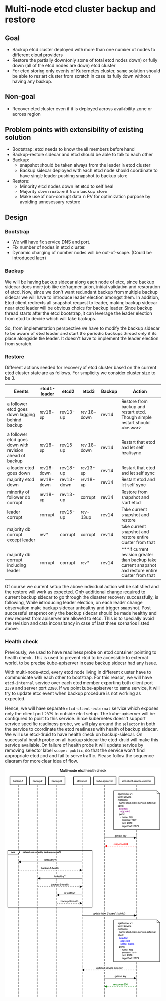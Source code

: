 # Multi-node etcd cluster backup and restore

## Goal

- Backup etcd cluster deployed with more than one number of nodes to different cloud providers
- Restore the partially down(only some of total etcd nodes down) or fully down (all of the etcd nodes are down) etcd cluster
- For etcd storing only events of Kubernetes cluster, same solution should be able to restart cluster from scratch in case its fully down without having any backup.

## Non-goal

- Recover etcd cluster even if it is deployed across availability zone or across region

## Problem points with extensibility of existing solution

- Bootstrap: etcd needs to know the all members before hand
- Backup-restore sidecar and etcd should be able to talk to each other
- Backup:
    - snapshot should be taken always from the leader in etcd cluster
    - Backup sidecar deployed with each etcd node should coordinate to have single leader pushing snapshot to backup store
- Restore:
    - Minority etcd nodes down let etcd to self heal
    - Majority down restore it from backup store
    - Make use of non-corrupt data in PV for optimization purpose by avoiding unnesessary restore


## Design

### Bootstrap
- We will have fix service DNS and port.
- Fix number of nodes in etcd cluster.
- Dynamic changing of number nodes will be out-of-scope. (Could be introduced later)

### Backup

We will be having backup sidecar along each node of etcd, since backup sidecar does more job like defragmentation, initial validation and restoration of etcd. Now, since we don't want redundant backup from multiple backup sidecar we will have to introduce leader election amongst them. In addition, Etcd client redirects all snapshot request to leader, making backup sidecar near etcd leader will be obvious choice for backup leader.  Since backup thread starts after the etcd bootstrap, it can leverage the leader election from etcd to decide which will take backups.

So, from implementation perspective we have to modify the backup sidecar to be aware of etcd leader and start the periodic backups thread only if its place alongside the leader. It doesn't have to implement the leader election from scratch.

### Restore
Different actions needed for recovery of etcd cluster based on the current etcd cluster state are as follows. For simplicity we consider cluster size to be 3.

|Events|etcd1-leader|etcd2|etcd3|Backup|Action|
|------|-----|-----|-----|------|------|
|a follower etcd goes down lagging behind backup |rev18- up| rev13-up| rev 18- down | rev14| Restore from backup and restart etcd. Though simple restart should also work |
|a follower etcd goes down with revision ahead of backup|rev18- up| rev15 up| rev 18- down | rev14| Restart that etcd and let self heal/sync |
|a leader etcd goes down| rev18- down| rev18-up| rev13-up | rev14| Restart that etcd and let self sync|
|majority etcd down|rev18- down|rev13- down|rev18-up|rev14|Restart etcd and let self sync|
|minority of follower db corrupt| rev18- up| rev13-up| corrupt| rev14|Restore from  snapshot and start etcd |
|leader corrupt |corrupt|rev15-up|rev-13up|rev14|Take current snapshot and restore |
|majority db corrupt except leader|rev*|corrupt|corrupt|rev14|take current snapshot and restore entire cluster from that |
|majority db corrupt including leader|corrupt|corrupt|rev*|rev14|***if current revision greater than backup take current snapshot and restore entire cluster from that |

Of course we current setup the above individual action will be satisfied and the restore will work as expected. Only additional change required to current backup sidecar to go through the disaster recovery successfully, is following,
While introducing leader election, on each leader change observation make backup sidecar unhealthy and trigger snapshot. Post successful snapshot only the backup sidecar should be made healthy and new request from apiserver are allowed to etcd. This is to specially avoid the revision and data inconsitancy in case of last three scenarios listed above.

### Health check
Previously, we used to have readiness probe on etcd container pointing to health check. This is used to prevent etcd to be accessible to external world, to be precise kube-apiserver in case backup sidecar had any issue.

With multi-node-etcd, every etcd node living in different cluster have to communicate with each other to bootstrap. For this reason, we will have `etcd-internal` service over each etcd member exporting both client port `2379` and server port `2380`. If we point kube-apiserver to same service, it will try to update etcd event when backup procedure is not working as expected.

Hence, we will have separate `etcd-client-external` service which exposes only the client port `2379` to outside etcd setup. The kube-apiserver will be configured to point to this service. Since kubernetes doesn't support service specific readiness probe, we will play around the `selector` in both the service to coordinate the etcd readiness with health of backup sidecar. We will use etcd-druid to have health check on backup-sidecar. On successful health probe on all backup sidecar the etcd-druid will make this service available. On failure of health probe it will update service by removing selector label  `scope: public`, so that the service won't find appropriate etcd pod and fail to serve traffic. Please follow the sequence diagram for more clear idea of flow.

![multi-node-health-check](../images/multi-node-etcd-health-check-sequence-diagram.png)
